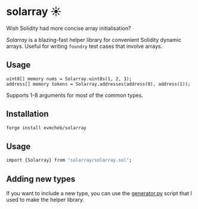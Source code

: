 # solarray ☀️

Wish Solidity had more concise array initialisation?

*Solarray* is a blazing-fast helper library for convenient Solidity dynamic arrays. Useful for writing `foundry` test cases that involve arrays.

## Usage

```solidity
uint8[] memory nums = Solarray.uint8s(1, 2, 3);
address[] memory tokens = Solarray.addresses(address(0), address(1));
```

Supports 1-8 arguments for most of the common types.

## Installation

```sh
forge install evmcheb/solarray
```

## Usage

```sh
import {Solarray} from "solarray/solarray.sol";
```

## Adding new types

If you want to include a new type, you can use the [generator.py](https://github.com/evmcheb/solarray/blob/master/generator.py) script that
I used to make the helper library.
